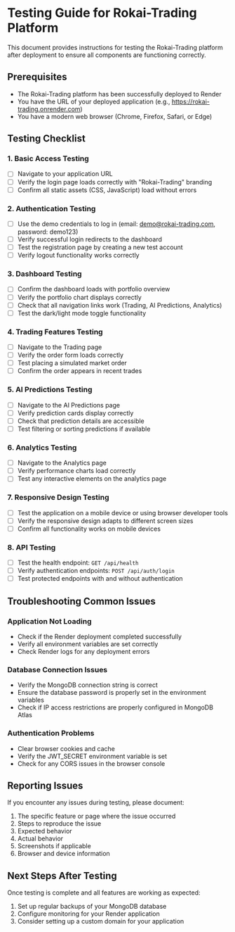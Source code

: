 # Testing Guide for Rokai-Trading Platform

This document provides instructions for testing the Rokai-Trading platform after deployment to ensure all components are functioning correctly.

## Prerequisites
- The Rokai-Trading platform has been successfully deployed to Render
- You have the URL of your deployed application (e.g., https://rokai-trading.onrender.com)
- You have a modern web browser (Chrome, Firefox, Safari, or Edge)

## Testing Checklist

### 1. Basic Access Testing
- [ ] Navigate to your application URL
- [ ] Verify the login page loads correctly with "Rokai-Trading" branding
- [ ] Confirm all static assets (CSS, JavaScript) load without errors

### 2. Authentication Testing
- [ ] Use the demo credentials to log in (email: demo@rokai-trading.com, password: demo123)
- [ ] Verify successful login redirects to the dashboard
- [ ] Test the registration page by creating a new test account
- [ ] Verify logout functionality works correctly

### 3. Dashboard Testing
- [ ] Confirm the dashboard loads with portfolio overview
- [ ] Verify the portfolio chart displays correctly
- [ ] Check that all navigation links work (Trading, AI Predictions, Analytics)
- [ ] Test the dark/light mode toggle functionality

### 4. Trading Features Testing
- [ ] Navigate to the Trading page
- [ ] Verify the order form loads correctly
- [ ] Test placing a simulated market order
- [ ] Confirm the order appears in recent trades

### 5. AI Predictions Testing
- [ ] Navigate to the AI Predictions page
- [ ] Verify prediction cards display correctly
- [ ] Check that prediction details are accessible
- [ ] Test filtering or sorting predictions if available

### 6. Analytics Testing
- [ ] Navigate to the Analytics page
- [ ] Verify performance charts load correctly
- [ ] Test any interactive elements on the analytics page

### 7. Responsive Design Testing
- [ ] Test the application on a mobile device or using browser developer tools
- [ ] Verify the responsive design adapts to different screen sizes
- [ ] Confirm all functionality works on mobile devices

### 8. API Testing
- [ ] Test the health endpoint: `GET /api/health`
- [ ] Verify authentication endpoints: `POST /api/auth/login`
- [ ] Test protected endpoints with and without authentication

## Troubleshooting Common Issues

### Application Not Loading
- Check if the Render deployment completed successfully
- Verify all environment variables are set correctly
- Check Render logs for any deployment errors

### Database Connection Issues
- Verify the MongoDB connection string is correct
- Ensure the database password is properly set in the environment variables
- Check if IP access restrictions are properly configured in MongoDB Atlas

### Authentication Problems
- Clear browser cookies and cache
- Verify the JWT_SECRET environment variable is set
- Check for any CORS issues in the browser console

## Reporting Issues
If you encounter any issues during testing, please document:
1. The specific feature or page where the issue occurred
2. Steps to reproduce the issue
3. Expected behavior
4. Actual behavior
5. Screenshots if applicable
6. Browser and device information

## Next Steps After Testing
Once testing is complete and all features are working as expected:
1. Set up regular backups of your MongoDB database
2. Configure monitoring for your Render application
3. Consider setting up a custom domain for your application
